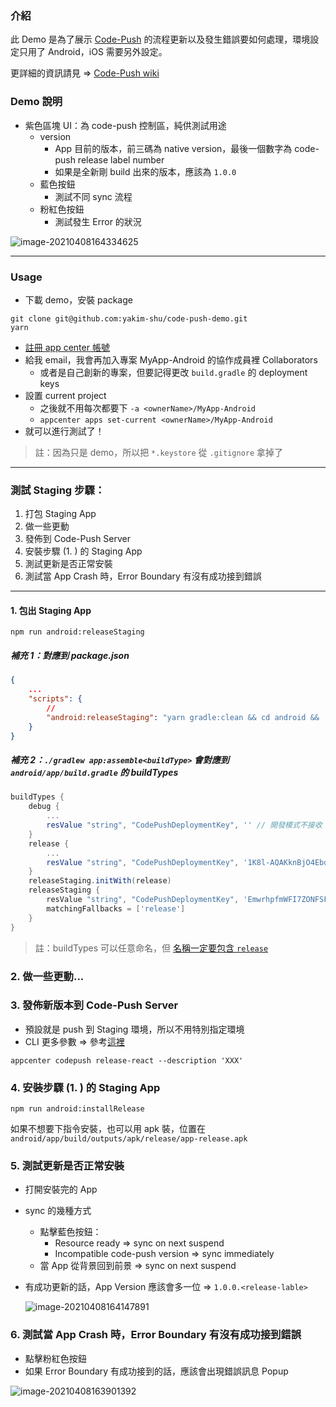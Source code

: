 ### 介紹

此 Demo 是為了展示 [Code-Push](https://github.com/microsoft/react-native-code-push) 的流程更新以及發生錯誤要如何處理，環境設定只用了 Android，iOS 需要另外設定。

更詳細的資訊請見 => [Code-Push wiki](https://www.notion.so/Code-Push-Wiki-0e28c5077eca4dea92d29eddca273b12)

### Demo 說明

- 紫色區塊 UI：為 code-push 控制區，純供測試用途
  - version
    - App 目前的版本，前三碼為 native version，最後一個數字為 code-push release label number
    - 如果是全新剛 build 出來的版本，應該為 `1.0.0`
  - 藍色按鈕
    - 測試不同 sync 流程
  - 粉紅色按鈕
    - 測試發生 Error 的狀況

![image-20210408164334625](https://i.loli.net/2021/04/08/i2G7LZ9gcOMYqpj.png)

---

### Usage
- 下載 demo，安裝 package

```shell
git clone git@github.com:yakim-shu/code-push-demo.git
yarn
```

- [註冊 app center 帳號](https://docs.microsoft.com/en-us/appcenter/distribution/codepush/cli#account-management)
- 給我 email，我會再加入專案 MyApp-Android 的協作成員裡 Collaborators
  - 或者是自己創新的專案，但要記得更改 `build.gradle` 的 deployment keys
- 設置 current project
  - 之後就不用每次都要下 `-a <ownerName>/MyApp-Android ` 
  - `appcenter apps set-current <ownerName>/MyApp-Android`
- 就可以進行測試了！

>註：因為只是 demo，所以把 `*.keystore` 從 `.gitignore` 拿掉了
>

---

### 測試 Staging 步驟：

1. 打包 Staging App
2. 做一些更動
3. 發佈到 Code-Push Server
4. 安裝步驟 (1. ) 的 Staging App
5. 測試更新是否正常安裝
6. 測試當 App Crash 時，Error Boundary 有沒有成功接到錯誤

---

#### 1. 包出 Staging App

```shell
npm run android:releaseStaging
```

##### 補充 1：對應到 package.json

```json
{
    ...
    "scripts": {
        //                                                                           ↓ 對應到 buildTypes
        "android:releaseStaging": "yarn gradle:clean && cd android && ./gradlew app:assembleReleaseStaging",
    }
}
```

##### 補充 2：`./gradlew app:assemble<buildType>`  會對應到 `android/app/build.gradle` 的 buildTypes

```groovy
buildTypes {
    debug {
        ...
        resValue "string", "CodePushDeploymentKey", '' // 開發模式不接收 code-push 更新
    }
    release {
        ...
        resValue "string", "CodePushDeploymentKey", '1K8l-AQAKknBjO4EbdNLFkd2ZonRDutR2Mxpc'
    }
    releaseStaging.initWith(release)
    releaseStaging {
        resValue "string", "CodePushDeploymentKey", 'EmwrhpfmWFI7ZONFSF4WwHuRMYn050dCYm1uC'
        matchingFallbacks = ['release']
    }
}
```

> 註：buildTypes 可以任意命名，但 [名稱一定要包含 `release`](https://github.com/facebook/react-native/blob/master/react.gradle#L160)

### 2. 做一些更動...

### 3.  發佈新版本到 Code-Push Server

- 預設就是 push 到 Staging 環境，所以不用特別指定環境
- CLI 更多參數 => 參考[這裡](https://www.notion.so/Management-CLI-102e402d98934701a9ee5f9fa97755b0#7f96546fc8154f9aa72b8db2c6792c7b)

```shell
appcenter codepush release-react --description 'XXX'
```

### 4.  安裝步驟 (1. ) 的 Staging App

```shell
npm run android:installRelease
```

如果不想要下指令安裝，也可以用 apk 裝，位置在 `android/app/build/outputs/apk/release/app-release.apk` 

### 5.  測試更新是否正常安裝

- 打開安裝完的 App

- sync 的幾種方式
  - 點擊藍色按鈕：
    - Resource ready => sync on next suspend
    - Incompatible code-push version => sync immediately
  - 當 App 從背景回到前景 => sync on next suspend
  
- 有成功更新的話，App Version 應該會多一位 => `1.0.0.<release-lable>`

  ![image-20210408164147891](https://i.loli.net/2021/04/08/rsuzY85WjknG6RT.png)

### 6. 測試當 App Crash 時，Error Boundary 有沒有成功接到錯誤

- 點擊粉紅色按鈕
- 如果 Error Boundary 有成功接到的話，應該會出現錯誤訊息 Popup

![image-20210408163901392](https://i.loli.net/2021/04/08/S84wEGmD3576Hij.png)



